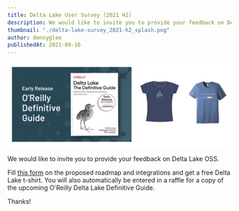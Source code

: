 ```yaml
---
title: Delta Lake User Survey (2021 H2)
description: We would like to invite you to provide your feedback on Delta Lake OSS.
thumbnail: "./delta-lake-survey_2021-h2_splash.png"
author: dennyglee
publishedAt: 2021-09-16
---
```


![](./delta-lake-survey_2021-h2_splash.png)

We would like to invite you to provide your feedback on Delta Lake OSS.

Fill [this form](https://forms.gle/LGMQtEbEjGezvfPz6) on the proposed roadmap and integrations and get a free Delta Lake t-shirt. You will also automatically be entered in a raffle for a copy of the upcoming O'Reilly Delta Lake Definitive Guide.

Thanks!
